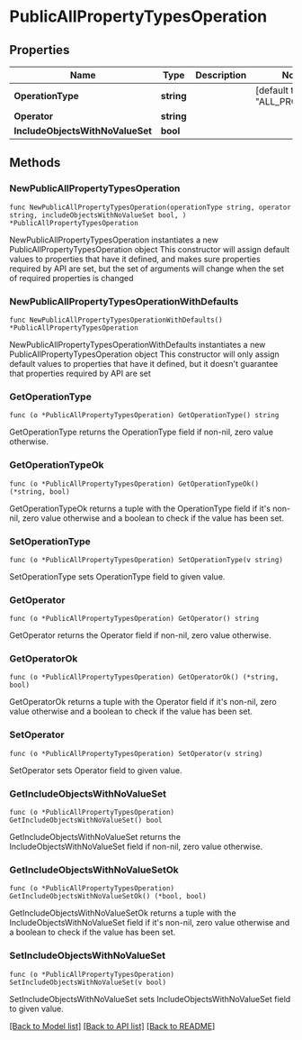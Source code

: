 # PublicAllPropertyTypesOperation

## Properties

Name | Type | Description | Notes
------------ | ------------- | ------------- | -------------
**OperationType** | **string** |  | [default to "ALL_PROPERTY"]
**Operator** | **string** |  | 
**IncludeObjectsWithNoValueSet** | **bool** |  | 

## Methods

### NewPublicAllPropertyTypesOperation

`func NewPublicAllPropertyTypesOperation(operationType string, operator string, includeObjectsWithNoValueSet bool, ) *PublicAllPropertyTypesOperation`

NewPublicAllPropertyTypesOperation instantiates a new PublicAllPropertyTypesOperation object
This constructor will assign default values to properties that have it defined,
and makes sure properties required by API are set, but the set of arguments
will change when the set of required properties is changed

### NewPublicAllPropertyTypesOperationWithDefaults

`func NewPublicAllPropertyTypesOperationWithDefaults() *PublicAllPropertyTypesOperation`

NewPublicAllPropertyTypesOperationWithDefaults instantiates a new PublicAllPropertyTypesOperation object
This constructor will only assign default values to properties that have it defined,
but it doesn't guarantee that properties required by API are set

### GetOperationType

`func (o *PublicAllPropertyTypesOperation) GetOperationType() string`

GetOperationType returns the OperationType field if non-nil, zero value otherwise.

### GetOperationTypeOk

`func (o *PublicAllPropertyTypesOperation) GetOperationTypeOk() (*string, bool)`

GetOperationTypeOk returns a tuple with the OperationType field if it's non-nil, zero value otherwise
and a boolean to check if the value has been set.

### SetOperationType

`func (o *PublicAllPropertyTypesOperation) SetOperationType(v string)`

SetOperationType sets OperationType field to given value.


### GetOperator

`func (o *PublicAllPropertyTypesOperation) GetOperator() string`

GetOperator returns the Operator field if non-nil, zero value otherwise.

### GetOperatorOk

`func (o *PublicAllPropertyTypesOperation) GetOperatorOk() (*string, bool)`

GetOperatorOk returns a tuple with the Operator field if it's non-nil, zero value otherwise
and a boolean to check if the value has been set.

### SetOperator

`func (o *PublicAllPropertyTypesOperation) SetOperator(v string)`

SetOperator sets Operator field to given value.


### GetIncludeObjectsWithNoValueSet

`func (o *PublicAllPropertyTypesOperation) GetIncludeObjectsWithNoValueSet() bool`

GetIncludeObjectsWithNoValueSet returns the IncludeObjectsWithNoValueSet field if non-nil, zero value otherwise.

### GetIncludeObjectsWithNoValueSetOk

`func (o *PublicAllPropertyTypesOperation) GetIncludeObjectsWithNoValueSetOk() (*bool, bool)`

GetIncludeObjectsWithNoValueSetOk returns a tuple with the IncludeObjectsWithNoValueSet field if it's non-nil, zero value otherwise
and a boolean to check if the value has been set.

### SetIncludeObjectsWithNoValueSet

`func (o *PublicAllPropertyTypesOperation) SetIncludeObjectsWithNoValueSet(v bool)`

SetIncludeObjectsWithNoValueSet sets IncludeObjectsWithNoValueSet field to given value.



[[Back to Model list]](../README.md#documentation-for-models) [[Back to API list]](../README.md#documentation-for-api-endpoints) [[Back to README]](../README.md)


